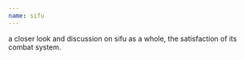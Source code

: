 ```yaml
---
name: sifu 
--- 
```


a closer look and discussion on sifu as a whole, the satisfaction of its combat system. 
